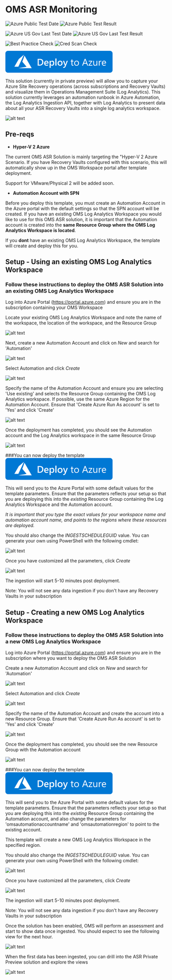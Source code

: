 # OMS ASR Monitoring

![Azure Public Test Date](https://azurequickstartsservice.blob.core.windows.net/badges/asr-oms-monitoring/PublicLastTestDate.svg)
![Azure Public Test Result](https://azurequickstartsservice.blob.core.windows.net/badges/asr-oms-monitoring/PublicDeployment.svg)

![Azure US Gov Last Test Date](https://azurequickstartsservice.blob.core.windows.net/badges/asr-oms-monitoring/FairfaxLastTestDate.svg)
![Azure US Gov Last Test Result](https://azurequickstartsservice.blob.core.windows.net/badges/asr-oms-monitoring/FairfaxDeployment.svg)

![Best Practice Check](https://azurequickstartsservice.blob.core.windows.net/badges/asr-oms-monitoring/BestPracticeResult.svg)
![Cred Scan Check](https://azurequickstartsservice.blob.core.windows.net/badges/asr-oms-monitoring/CredScanResult.svg)

[![Deploy to Azure](https://raw.githubusercontent.com/Azure/azure-quickstart-templates/master/1-CONTRIBUTION-GUIDE/images/deploytoazure.svg?sanitize=true)](https://portal.azure.com/#create/Microsoft.Template/uri/https%3A%2F%2Fraw.githubusercontent.com%2Fazure%2Fazure-quickstart-templates%2Fmaster%2Fasr-oms-monitoring%2F%2Fazuredeploy.json)

This solution (currently in private preview) will allow you to capture your
Azure Site Recovery operations (across subscriptions and Recovery Vaults) and
visualize them in Operations Management Suite (Log Analytics). This solution
currently leverages an automation runbook in Azure Automation, the Log Analytics
Ingestion API, together with Log Analytics to present data about all your ASR
Recovery Vaults into a single log analytics workspace.

![alt text](images/knarmasr.png "OMS ASR Monitoring")

## Pre-reqs

- **Hyper-V 2 Azure**

The current OMS ASR Solution is mainly targeting the "Hyper-V 2 Azure Scenario.
If you have Recovery Vaults configured with this scenario, this will
automatically show up in the OMS Workspace portal after template deployment.

Support for VMware/Physical 2 will be added soon.

- **Automation Account with SPN**

Before you deploy this template, you must create an Automation Account in the
Azure portal with the default settings so that the SPN account will be created.
If you have an existing OMS Log Analytics Workspace you would like to use for
this OMS ASR solution, it is important that the Automation account is created
into the **same Resource Group where the OMS Log Analytics Workspace is
located**.

If you **dont** have an existing OMS Log Analytics Workspace, the template will
create and deploy this for you.

## Setup - Using an existing OMS Log Analytics Workspace

### Follow these instructions to deploy the OMS ASR Solution into an existing OMS Log Analytics Workspace

Log into Azure Portal (https://portal.azure.com) and ensure you are in the
subscription containing your OMS Workspace

Locate your existing OMS Log Analytics Workspace and note the name of the
workspace, the location of the workspace, and the Resource Group

![alt text](images/knomsworkspace.png "omsws")

Next, create a new Automation Account and click on _New_ and search for
'Automation'

![alt text](images/knautomation.png "automation")

Select Automation and click _Create_

![alt text](images/kncreate.png "create")

Specify the name of the Automation Account and ensure you are selecting 'Use
existing' and selects the Resource Group containing the OMS Log Analytics
workspace. If possible, use the same Azure Region for the Automation Account.
Ensure that 'Create Azure Run As account' is set to 'Yes' and click 'Create'

![alt text](images/knaaccount.png "Create account")

Once the deployment has completed, you should see the Automation account and the
Log Analytics workspace in the same Resource Group

![alt text](images/knrg.png "Resource Group")

###You can now deploy the template  
[![Deploy to Azure](https://raw.githubusercontent.com/Azure/azure-quickstart-templates/master/1-CONTRIBUTION-GUIDE/images/deploytoazure.svg?sanitize=true)](https://portal.azure.com/#create/Microsoft.Template/uri/https%3A%2F%2Fraw.githubusercontent.com%2Fazure%2Fazure-quickstart-templates%2Fmaster%2Fasr-oms-monitoring%2F%2Fazuredeploy.json)

This will send you to the Azure Portal with some default values for the template
parameters. Ensure that the parameters reflects your setup so that you are
deploying this into the _existing_ Resource Group containing the Log Analytics
Workspace and the Automation account.

_It is important that you type the exact values for your workspace name and
automation account name, and points to the regions where these resources are
deployed._

You should also change the _INGESTSCHEDULEGUID_ value. You can generate your own
using PowerShell with the following cmdlet:

![alt text](images/knguid.png "guid")

Once you have customized all the parameters, click _Create_

![alt text](images/knarmtemp.png "template")

The ingestion will start 5-10 minutes post deployment.

Note: You will not see any data ingestion if you don't have any Recovery Vaults
in your subscription

## Setup - Creating a new OMS Log Analytics Workspace

### Follow these instructions to deploy the OMS ASR Solution into a new OMS Log Analytics Workspace

Log into Azure Portal (https://portal.azure.com) and ensure you are in the
subscription where you want to deploy the OMS ASR Solution

Create a new Automation Account and click on _New_ and search for 'Automation'

![alt text](images/knautomation.png "automation")

Select Automation and click _Create_

![alt text](images/kncreate.png "create")

Specify the name of the Automation Account and create the account into a new
Resource Group. Ensure that 'Create Azure Run As account' is set to 'Yes' and
click 'Create'

![alt text](images/knnewrg.png "Create account")

Once the deployment has completed, you should see the new Resource Group with
the Automation account

![alt text](images/knautorg.png "RG")

###You can now deploy the template  
[![Deploy to Azure](https://raw.githubusercontent.com/Azure/azure-quickstart-templates/master/1-CONTRIBUTION-GUIDE/images/deploytoazure.svg?sanitize=true)](https://portal.azure.com/#create/Microsoft.Template/uri/https%3A%2F%2Fraw.githubusercontent.com%2Fazure%2Fazure-quickstart-templates%2Fmaster%2Fasr-oms-monitoring%2F%2Fazuredeploy.json)

This will send you to the Azure Portal with some default values for the template
parameters. Ensure that the parameters reflects your setup so that you are
deploying this into the _existing_ Resource Group containing the Automation
account, and also change the parameters for 'omsautomationaccountname' and
'omsautomationregion' to point to the existing account.

This template will create a new OMS Log Analytics Workspace in the specified
region.

You should also change the _INGESTSCHEDULEGUID_ value. You can generate your own
using PowerShell with the following cmdlet:

![alt text](images/knguid.png "guid")

Once you have customized all the parameters, click _Create_

![alt text](images/knnewoms.png "New workspace")

The ingestion will start 5-10 minutes post deployment.

Note: You will not see any data ingestion if you don't have any Recovery Vaults
in your subscription

Once the solution has been enabled, OMS will perform an assessment and start to
show data once ingested. You should expect to see the following view for the
next hour.

![alt text](images/assessment.png "Assessment")

When the first data has been ingested, you can drill into the ASR Private
Preview solution and explore the views

![alt text](images/asrpreview.png "ASR Private Preview")
